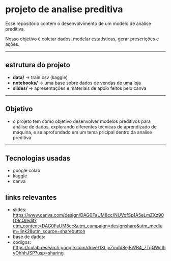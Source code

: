 # projeto de analise preditiva
Esse repositório contém o desenvolvimento de um modelo de análise preditiva.

Nosso objetivo é coletar dados, modelar estatísticas, gerar prescrições e ações.

---
## estrutura do projeto

- **data/** → train.csv (kaggle)
- **notebooks/** → uma base sobre dados de vendas de uma loja
- **slides/** → apresentações e materiais de apoio feitos pelo canva

---
## Objetivo

- o projeto tem como objetivo desenvolver modelos preditivos para análise de dados, explorando diferentes técnicas de aprendizado de máquina, e se aprofundado em um tema pricipal dentro da analise preditiva
---
## Tecnologias usadas
- google colab
- kaggle
- canva

## links relevantes

- slides: https://www.canva.com/design/DAG0FaUM8cc/NUVofSp1A5eLmZXz90O9cQ/edit?utm_content=DAG0FaUM8cc&utm_campaign=designshare&utm_medium=link2&utm_source=sharebutton
- base de dados:
- códigos: https://colab.research.google.com/drive/1XLjvZmdd8ejBWB4_7TqQWcIhyOhhhJSP?usp=sharing
